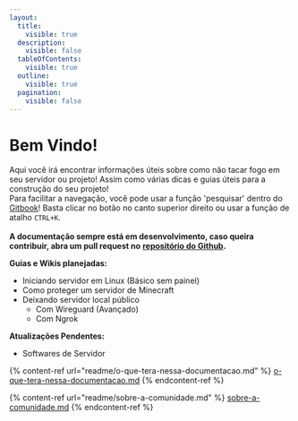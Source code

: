 ```yaml
---
layout:
  title:
    visible: true
  description:
    visible: false
  tableOfContents:
    visible: true
  outline:
    visible: true
  pagination:
    visible: false
---
```


# Bem Vindo!

Aqui você irá encontrar informações úteis sobre como não tacar fogo em seu servidor ou projeto! Assim como várias dicas e guias úteis para a construção do seu projeto!\
Para facilitar a navegação, você pode usar a função 'pesquisar' dentro do [Gitbook](https://docs.minersrefuge.com.br)! Basta clicar no botão no canto superior direito ou usar a função de atalho `CTRL+K`.\
\
**A documentação sempre está em desenvolvimento, caso queira contribuir, abra um pull request no** [**repositório do Github**](https://github.com/MinersRefuge/docs)**.**



**Guias e Wikis planejadas:**

* Iniciando servidor em Linux (Básico sem painel)
* Como proteger um servidor de Minecraft
* Deixando servidor local público
  * Com Wireguard (Avançado)
  * Com Ngrok

**Atualizações Pendentes:**

* Softwares de Servidor

{% content-ref url="readme/o-que-tera-nessa-documentacao.md" %}
[o-que-tera-nessa-documentacao.md](readme/o-que-tera-nessa-documentacao.md)
{% endcontent-ref %}

{% content-ref url="readme/sobre-a-comunidade.md" %}
[sobre-a-comunidade.md](readme/sobre-a-comunidade.md)
{% endcontent-ref %}

